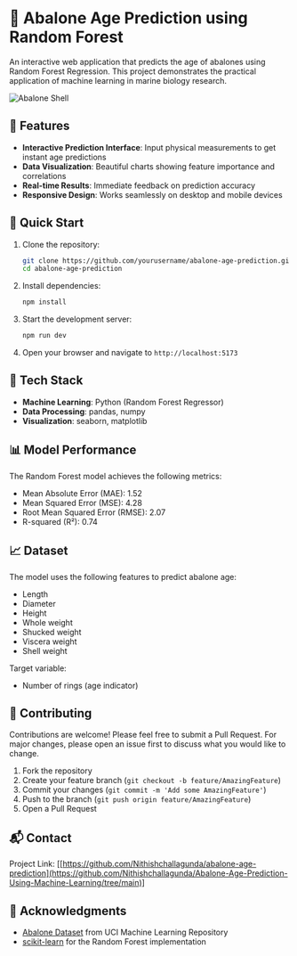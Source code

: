 # 🐌 Abalone Age Prediction using Random Forest


An interactive web application that predicts the age of abalones using Random Forest Regression. This project demonstrates the practical application of machine learning in marine biology research.

![Abalone Shell](https://images.unsplash.com/photo-1570368294249-55d0a6b6c82c?auto=format&fit=crop&q=80)

## 🎯 Features

- **Interactive Prediction Interface**: Input physical measurements to get instant age predictions
- **Data Visualization**: Beautiful charts showing feature importance and correlations
- **Real-time Results**: Immediate feedback on prediction accuracy
- **Responsive Design**: Works seamlessly on desktop and mobile devices

## 🚀 Quick Start

1. Clone the repository:
   ```bash
   git clone https://github.com/yourusername/abalone-age-prediction.git
   cd abalone-age-prediction
   ```

2. Install dependencies:
   ```bash
   npm install
   ```

3. Start the development server:
   ```bash
   npm run dev
   ```

4. Open your browser and navigate to `http://localhost:5173`

## 🔧 Tech Stack


- **Machine Learning**: Python (Random Forest Regressor)
- **Data Processing**: pandas, numpy
- **Visualization**: seaborn, matplotlib

## 📊 Model Performance

The Random Forest model achieves the following metrics:

- Mean Absolute Error (MAE): 1.52
- Mean Squared Error (MSE): 4.28
- Root Mean Squared Error (RMSE): 2.07
- R-squared (R²): 0.74

## 📈 Dataset

The model uses the following features to predict abalone age:
- Length
- Diameter
- Height
- Whole weight
- Shucked weight
- Viscera weight
- Shell weight

Target variable:
- Number of rings (age indicator)

## 🤝 Contributing

Contributions are welcome! Please feel free to submit a Pull Request. For major changes, please open an issue first to discuss what you would like to change.

1. Fork the repository
2. Create your feature branch (`git checkout -b feature/AmazingFeature`)
3. Commit your changes (`git commit -m 'Add some AmazingFeature'`)
4. Push to the branch (`git push origin feature/AmazingFeature`)
5. Open a Pull Request



## 📬 Contact

Project Link: [[https://github.com/Nithishchallagunda/abalone-age-prediction](https://github.com/Nithishchallagunda/Abalone-Age-Prediction-Using-Machine-Learning/tree/main)]

## 🙏 Acknowledgments

- [Abalone Dataset](https://archive.ics.uci.edu/ml/datasets/abalone) from UCI Machine Learning Repository
- [scikit-learn](https://scikit-learn.org/) for the Random Forest implementation
